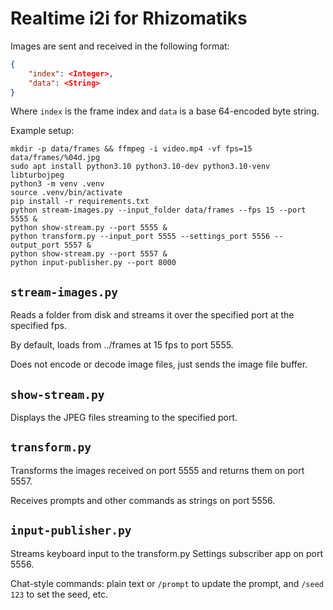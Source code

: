 # Realtime i2i for Rhizomatiks

Images are sent and received in the following format:

```json
{
    "index": <Integer>,
    "data": <String>
}
``````

Where `index` is the frame index and `data` is a base 64-encoded byte string.

Example setup:

```
mkdir -p data/frames && ffmpeg -i video.mp4 -vf fps=15 data/frames/%04d.jpg
sudo apt install python3.10 python3.10-dev python3.10-venv libturbojpeg
python3 -m venv .venv
source .venv/bin/activate
pip install -r requirements.txt
python stream-images.py --input_folder data/frames --fps 15 --port 5555 &
python show-stream.py --port 5555 &
python transform.py --input_port 5555 --settings_port 5556 --output_port 5557 &
python show-stream.py --port 5557 &
python input-publisher.py --port 8000
```

## `stream-images.py`

Reads a folder from disk and streams it over the specified port at the specified fps.

By default, loads from ../frames at 15 fps to port 5555.

Does not encode or decode image files, just sends the image file buffer.

## `show-stream.py`

Displays the JPEG files streaming to the specified port.

## `transform.py`

Transforms the images received on port 5555 and returns them on port 5557.

Receives prompts and other commands as strings on port 5556.

## `input-publisher.py`

Streams keyboard input to the transform.py Settings subscriber app on port 5556.

Chat-style commands: plain text or `/prompt` to update the prompt, and `/seed 123` to set the seed, etc.